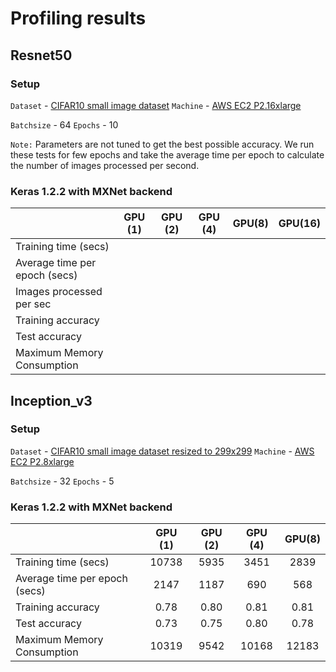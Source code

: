 # Profiling results

## Resnet50

### Setup

`Dataset` - [CIFAR10 small image dataset](https://www.cs.toronto.edu/~kriz/cifar.html)
`Machine` - [AWS EC2 P2.16xlarge](https://aws.amazon.com/ec2/instance-types/p2/)

`Batchsize` - 64
`Epochs` - 10

`Note:` Parameters are not tuned to get the best possible accuracy. We run these tests for few epochs and take the average time per epoch to calculate the number of images processed per second.

### Keras 1.2.2 with MXNet backend

|                               | GPU (1) | GPU (2) | GPU (4) | GPU(8) | GPU(16) |
|-------------------------------|:-------:|:-------:|:-------:|:------:|:-------:|
|  Training time (secs)         |         |         |         |        |         |
| Average time per epoch (secs) |         |         |         |        |         |
| Images processed per sec      |         |         |         |        |         |
| Training accuracy             |         |         |         |        |         |
| Test accuracy                 |         |         |         |        |         |
| Maximum Memory Consumption    |         |         |         |        |         |


## Inception_v3

### Setup

`Dataset` - [CIFAR10 small image dataset resized to 299x299](https://www.cs.toronto.edu/~kriz/cifar.html)
`Machine` - [AWS EC2 P2.8xlarge](https://aws.amazon.com/ec2/instance-types/p2/)

`Batchsize` - 32
`Epochs` - 5

### Keras 1.2.2 with MXNet backend

|                               | GPU (1) | GPU (2) | GPU (4) | GPU(8) |
|-------------------------------|:-------:|:-------:|:-------:|:------:|
|  Training time (secs)         |10738    |5935     |3451     |2839    |
| Average time per epoch (secs) |2147     |1187     |690      |568     |
| Training accuracy             |0.78     |0.80     |0.81     |0.81    |
| Test accuracy                 |0.73     |0.75     |0.80     |0.78    |
| Maximum Memory Consumption    |10319    |9542     |10168    |12183   |
